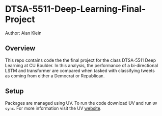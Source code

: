# DTSA-5511-Deep-Learning-Final-Project

Author: Alan Klein

## Overview
This repo contains code the the final project for the class DTSA-5511 Deep Learning at CU Boulder.  In this analysis, the performance of a bi-directional LSTM and transformer are compared when tasked with classifying tweets as coming from either a Democrat or Republican.

## Setup
Packages are managed using UV.  To run the code download UV and run ```UV sync```.  For more information visit the UV [website](https://docs.astral.sh/uv/).